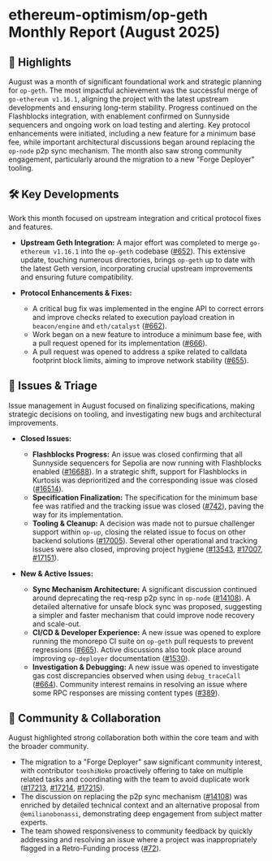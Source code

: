 # ethereum-optimism/op-geth Monthly Report (August 2025)

## 🚀 Highlights
August was a month of significant foundational work and strategic planning for `op-geth`. The most impactful achievement was the successful merge of `go-ethereum v1.16.1`, aligning the project with the latest upstream developments and ensuring long-term stability. Progress continued on the Flashblocks integration, with enablement confirmed on Sunnyside sequencers and ongoing work on load testing and alerting. Key protocol enhancements were initiated, including a new feature for a minimum base fee, while important architectural discussions began around replacing the `op-node` p2p sync mechanism. The month also saw strong community engagement, particularly around the migration to a new "Forge Deployer" tooling.

## 🛠️ Key Developments
Work this month focused on upstream integration and critical protocol fixes and features.

-   **Upstream Geth Integration:** A major effort was completed to merge `go-ethereum v1.16.1` into the `op-geth` codebase ([#652](https://github.com/ethereum-optimism/op-geth/pull/652)). This extensive update, touching numerous directories, brings `op-geth` up to date with the latest Geth version, incorporating crucial upstream improvements and ensuring future compatibility.

-   **Protocol Enhancements & Fixes:**
    -   A critical bug fix was implemented in the engine API to correct errors and improve checks related to execution payload creation in `beacon/engine` and `eth/catalyst` ([#662](https://github.com/ethereum-optimism/op-geth/pull/662)).
    -   Work began on a new feature to introduce a minimum base fee, with a pull request opened for its implementation ([#666](https://github.com/ethereum-optimism/op-geth/pull/666)).
    -   A pull request was opened to address a spike related to calldata footprint block limits, aiming to improve network stability ([#655](https://github.com/ethereum-optimism/op-geth/pull/655)).

## 🐛 Issues & Triage
Issue management in August focused on finalizing specifications, making strategic decisions on tooling, and investigating new bugs and architectural improvements.

-   **Closed Issues:**
    -   **Flashblocks Progress:** An issue was closed confirming that all Sunnyside sequencers for Sepolia are now running with Flashblocks enabled ([#16688](https://github.com/ethereum-optimism/op-geth/issues/16688)). In a strategic shift, support for Flashblocks in Kurtosis was deprioritized and the corresponding issue was closed ([#16514](https://github.com/ethereum-optimism/op-geth/issues/16514)).
    -   **Specification Finalization:** The specification for the minimum base fee was ratified and the tracking issue was closed ([#742](https://github.com/ethereum-optimism/op-geth/issues/742)), paving the way for its implementation.
    -   **Tooling & Cleanup:** A decision was made not to pursue challenger support within `op-up`, closing the related issue to focus on other backend solutions ([#17005](https://github.com/ethereum-optimism/op-geth/issues/17005)). Several other operational and tracking issues were also closed, improving project hygiene ([#13543](https://github.com/ethereum-optimism/op-geth/issues/13543), [#17007](https://github.com/ethereum-optimism/op-geth/issues/17007), [#17151](https://github.com/ethereum-optimism/op-geth/issues/17151)).

-   **New & Active Issues:**
    -   **Sync Mechanism Architecture:** A significant discussion continued around deprecating the req-resp p2p sync in `op-node` ([#14108](https://github.com/ethereum-optimism/op-geth/issues/14108)). A detailed alternative for unsafe block sync was proposed, suggesting a simpler and faster mechanism that could improve node recovery and scale-out.
    -   **CI/CD & Developer Experience:** A new issue was opened to explore running the monorepo CI suite on `op-geth` pull requests to prevent regressions ([#665](https://github.com/ethereum-optimism/op-geth/issues/665)). Active discussions also took place around improving `op-deployer` documentation ([#1530](https://github.com/ethereum-optimism/op-geth/issues/1530)).
    -   **Investigation & Debugging:** A new issue was opened to investigate gas cost discrepancies observed when using `debug_traceCall` ([#664](https://github.com/ethereum-optimism/op-geth/issues/664)). Community interest remains in resolving an issue where some RPC responses are missing content types ([#389](https://github.com/ethereum-optimism/op-geth/issues/389)).

## 💬 Community & Collaboration
August highlighted strong collaboration both within the core team and with the broader community.

-   The migration to a "Forge Deployer" saw significant community interest, with contributor `tooshiNoko` proactively offering to take on multiple related tasks and coordinating with the team to avoid duplicate work ([#17213](https://github.com/ethereum-optimism/op-geth/issues/17213), [#17214](https://github.com/ethereum-optimism/op-geth/issues/17214), [#17215](https://github.com/ethereum-optimism/op-geth/issues/17215)).
-   The discussion on replacing the p2p sync mechanism ([#14108](https://github.com/ethereum-optimism/op-geth/issues/14108)) was enriched by detailed technical context and an alternative proposal from `@emilianobonassi`, demonstrating deep engagement from subject matter experts.
-   The team showed responsiveness to community feedback by quickly addressing and resolving an issue where a project was inappropriately flagged in a Retro-Funding process ([#72](https://github.com/ethereum-optimism/op-geth/issues/72)).